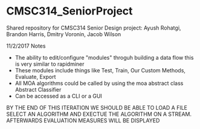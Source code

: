 # CMSC314_SeniorProject
Shared repository for CMSC314 Senior Design project: Ayush Rohatgi, Brandon Harris, Dmitry Voronin, Jacob Wilson

11/2/2017 Notes
  - The ability to edit/configure "modules" throguh building a data flow this is very similar to rapidminer
  - These modules include things like Test, Train, Our Custom Methods, Evaluate, Export
  - All MOA algorithms could be called by using the moa abstract class Abstract Classifier
  - Can be accessed as a CLI or a GUI
  
  BY THE END OF THIS ITERATION WE SHOULD BE ABLE TO LOAD A FILE SELECT AN ALGORITHM AND EXECTUE THE ALGORITHM ON A STREAM. AFTERWARDS EVALUATION MEASURES WILL BE DISPLAYED
